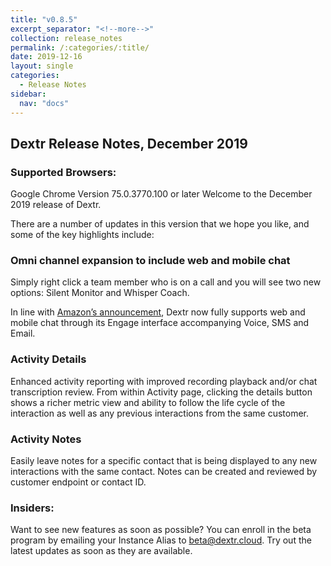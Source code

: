```yaml
---
title: "v0.8.5"
excerpt_separator: "<!--more-->"
collection: release_notes
permalink: /:categories/:title/
date: 2019-12-16
layout: single
categories:
  - Release Notes
sidebar:
  nav: "docs"
---
```


## Dextr Release Notes, December 2019
### Supported Browsers: 

Google Chrome Version 75.0.3770.100 or later  Welcome to the December 2019 release of Dextr. 

There are a number of updates in this version that we hope you like, and some of the key highlights include: 

### Omni channel expansion to include web and mobile chat

Simply right click a team member who is on a call and you will see two new options: Silent Monitor and Whisper Coach. 

 In line with [Amazon’s announcement](https://aws.amazon.com/blogs/aws/new-omnichannel-contact-center-web-and-mobile-chat-for-amazon-connect/), Dextr now fully supports web and mobile chat through its Engage interface accompanying Voice, SMS and Email. 

### Activity Details

Enhanced activity reporting with improved recording playback and/or  chat transcription review. From within Activity page, clicking the details button shows a richer metric view and ability to follow the life cycle of the interaction as well as any previous interactions from the same customer. 

### Activity Notes

Easily leave notes for a specific contact that is being displayed to any new interactions with the same contact. Notes can be created and reviewed by customer endpoint or contact ID. 

### Insiders: 

Want to see new features as soon as possible? You can enroll in the beta program by emailing your Instance Alias to beta@dextr.cloud.  Try out the latest updates as soon as they are available.  